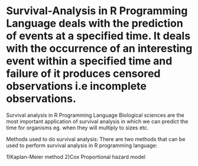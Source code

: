 # Survival-Analysis in R Programming Language deals with the prediction of events at a specified time. It deals with the occurrence of an interesting event within a specified time and failure of it produces censored observations i.e incomplete observations. 

Survival analysis in R Programming Language
Biological sciences are the most important application of survival analysis in which we can predict the time for organisms eg. when they will multiply to sizes etc.

Methods used to do survival analysis: 
There are two methods that can be used to perform survival analysis in R programming language: 

1)Kaplan-Meier method
2)Cox Proportional hazard model
